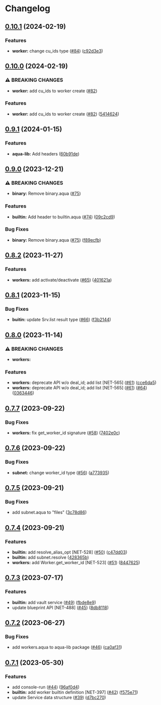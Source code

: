 # Changelog

## [0.10.1](https://github.com/fluencelabs/aqua-lib/compare/aqua-lib-v0.10.0...aqua-lib-v0.10.1) (2024-02-19)


### Features

* **worker:** change cu_ids type ([#84](https://github.com/fluencelabs/aqua-lib/issues/84)) ([c92d3e3](https://github.com/fluencelabs/aqua-lib/commit/c92d3e3363a936b0ba4db6bd0b2e2e42337bcfd1))

## [0.10.0](https://github.com/fluencelabs/aqua-lib/compare/aqua-lib-v0.9.1...aqua-lib-v0.10.0) (2024-02-19)


### ⚠ BREAKING CHANGES

* **worker:** add cu_ids to worker create ([#82](https://github.com/fluencelabs/aqua-lib/issues/82))

### Features

* **worker:** add cu_ids to worker create ([#82](https://github.com/fluencelabs/aqua-lib/issues/82)) ([5414624](https://github.com/fluencelabs/aqua-lib/commit/54146241562fcece7fd6783305d2c5fd32aa6da8))

## [0.9.1](https://github.com/fluencelabs/aqua-lib/compare/aqua-lib-v0.9.0...aqua-lib-v0.9.1) (2024-01-15)


### Features

* **aqua-lib:** Add headers ([60b91de](https://github.com/fluencelabs/aqua-lib/commit/60b91def4a481e56f849f5d04734d117eb29c902))

## [0.9.0](https://github.com/fluencelabs/aqua-lib/compare/aqua-lib-v0.8.2...aqua-lib-v0.9.0) (2023-12-21)


### ⚠ BREAKING CHANGES

* **binary:** Remove binary.aqua ([#75](https://github.com/fluencelabs/aqua-lib/issues/75))

### Features

* **builtin:** Add header to builtin.aqua ([#74](https://github.com/fluencelabs/aqua-lib/issues/74)) ([09c2cd9](https://github.com/fluencelabs/aqua-lib/commit/09c2cd9c07ad25af673dc6f69e5ce4599428dfc0))


### Bug Fixes

* **binary:** Remove binary.aqua ([#75](https://github.com/fluencelabs/aqua-lib/issues/75)) ([f89ecfb](https://github.com/fluencelabs/aqua-lib/commit/f89ecfbe7910aed418a30400b4d6de4a82efa197))

## [0.8.2](https://github.com/fluencelabs/aqua-lib/compare/aqua-lib-v0.8.1...aqua-lib-v0.8.2) (2023-11-27)


### Features

* **workers:** add activate/deactivate ([#65](https://github.com/fluencelabs/aqua-lib/issues/65)) ([401621a](https://github.com/fluencelabs/aqua-lib/commit/401621a38930c8166984ecbf03edede451fe9487))

## [0.8.1](https://github.com/fluencelabs/aqua-lib/compare/aqua-lib-v0.8.0...aqua-lib-v0.8.1) (2023-11-15)


### Bug Fixes

* **buitin:** update Srv.list result type ([#66](https://github.com/fluencelabs/aqua-lib/issues/66)) ([f3b2144](https://github.com/fluencelabs/aqua-lib/commit/f3b2144e35c972c09b1121cdd9fc51135eb6cd68))

## [0.8.0](https://github.com/fluencelabs/aqua-lib/compare/aqua-lib-v0.7.7...aqua-lib-v0.8.0) (2023-11-14)


### ⚠ BREAKING CHANGES

* **workers:** 

### Features

* **workers:** deprecate API w/o deal_id; add list [NET-565] ([#61](https://github.com/fluencelabs/aqua-lib/issues/61)) ([cce6da5](https://github.com/fluencelabs/aqua-lib/commit/cce6da5f423837a1f0748150f9c703cae4f05fa5))
* **workers:** deprecate API w/o deal_id; add list [NET-565] ([#61](https://github.com/fluencelabs/aqua-lib/issues/61)) ([#64](https://github.com/fluencelabs/aqua-lib/issues/64)) ([0363446](https://github.com/fluencelabs/aqua-lib/commit/0363446d790f7fd19d632e1016aee99f92ca9b39))

## [0.7.7](https://github.com/fluencelabs/aqua-lib/compare/aqua-lib-v0.7.6...aqua-lib-v0.7.7) (2023-09-22)


### Bug Fixes

* **workers:** fix get_worker_id signature ([#58](https://github.com/fluencelabs/aqua-lib/issues/58)) ([7402e0c](https://github.com/fluencelabs/aqua-lib/commit/7402e0c072a0dd95e5321cba292ae58608ded82a))

## [0.7.6](https://github.com/fluencelabs/aqua-lib/compare/aqua-lib-v0.7.5...aqua-lib-v0.7.6) (2023-09-22)


### Bug Fixes

* **subnet:** change worker_id type ([#56](https://github.com/fluencelabs/aqua-lib/issues/56)) ([a773935](https://github.com/fluencelabs/aqua-lib/commit/a773935d65d484f715a7349521d9802eb8f32f4a))

## [0.7.5](https://github.com/fluencelabs/aqua-lib/compare/aqua-lib-v0.7.4...aqua-lib-v0.7.5) (2023-09-21)


### Bug Fixes

* add subnet.aqua to "files" ([3c78d86](https://github.com/fluencelabs/aqua-lib/commit/3c78d8693f909da9ec935e59bb2f48a862532dc9))

## [0.7.4](https://github.com/fluencelabs/aqua-lib/compare/aqua-lib-v0.7.3...aqua-lib-v0.7.4) (2023-09-21)


### Features

* **builtin:** add resolve_alias_opt [NET-528] ([#50](https://github.com/fluencelabs/aqua-lib/issues/50)) ([c47dd03](https://github.com/fluencelabs/aqua-lib/commit/c47dd03e8cd20c6e5d30634adf3991289e1bde50))
* **builtin:** add subnet.resolve ([428365b](https://github.com/fluencelabs/aqua-lib/commit/428365b886f0690090fa0c7241111c62ab792d9c))
* **workers:** add Worker.get_worker_id [NET-523] ([#51](https://github.com/fluencelabs/aqua-lib/issues/51)) ([8447625](https://github.com/fluencelabs/aqua-lib/commit/8447625cfaa8bb1973427a0e989ef16143cc204a))

## [0.7.3](https://github.com/fluencelabs/aqua-lib/compare/aqua-lib-v0.7.2...aqua-lib-v0.7.3) (2023-07-17)


### Features

* **builtin:** add vault service ([#49](https://github.com/fluencelabs/aqua-lib/issues/49)) ([fbde8e9](https://github.com/fluencelabs/aqua-lib/commit/fbde8e97c2344f9ded12327c0f27bafe56e66999))
* update blueprint API [NET-488] ([#45](https://github.com/fluencelabs/aqua-lib/issues/45)) ([8db8118](https://github.com/fluencelabs/aqua-lib/commit/8db811843c6c377c68b9927bc3bae1eca6944ab6))

## [0.7.2](https://github.com/fluencelabs/aqua-lib/compare/aqua-lib-v0.7.1...aqua-lib-v0.7.2) (2023-06-27)


### Bug Fixes

* add workers.aqua to aqua-lib package ([#46](https://github.com/fluencelabs/aqua-lib/issues/46)) ([ca0af31](https://github.com/fluencelabs/aqua-lib/commit/ca0af31ace0122898382001a2403d905c829ae90))

## [0.7.1](https://github.com/fluencelabs/aqua-lib/compare/aqua-lib-v0.7.0...aqua-lib-v0.7.1) (2023-05-30)


### Features

* add console-run ([#44](https://github.com/fluencelabs/aqua-lib/issues/44)) ([96af0d4](https://github.com/fluencelabs/aqua-lib/commit/96af0d4d4d7c40562142896a5d6500c4e991302f))
* **builtin:** add worker builtin definition [NET-397] ([#42](https://github.com/fluencelabs/aqua-lib/issues/42)) ([f575e71](https://github.com/fluencelabs/aqua-lib/commit/f575e71e054cca529190835ed1cb2f605a544b70))
* update Service data structure ([#39](https://github.com/fluencelabs/aqua-lib/issues/39)) ([d7bc270](https://github.com/fluencelabs/aqua-lib/commit/d7bc270d361c25ac087f989d9eb2c6c86d7fba6b))
